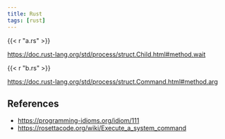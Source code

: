 ```yaml
---
title: Rust
tags: [rust]
---
```


{{< r "a.rs" >}}

<https://doc.rust-lang.org/std/process/struct.Child.html#method.wait>

{{< r "b.rs" >}}

<https://doc.rust-lang.org/std/process/struct.Command.html#method.arg>

## References

- <https://programming-idioms.org/idiom/111>
- <https://rosettacode.org/wiki/Execute_a_system_command>
